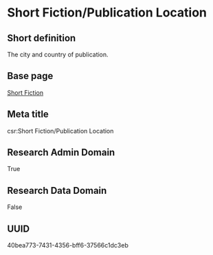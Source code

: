 # Short Fiction/Publication Location
## Short definition
The city and country of publication.
## Base page
[Short Fiction](https://github.com/EuroCRIS/CASRAI-Dictionairies/blob/main/Objects/Short%20Fiction.md)
## Meta title
csr:Short Fiction/Publication Location
## Research Admin Domain
True
## Research Data Domain
False
## UUID
40bea773-7431-4356-bff6-37566c1dc3eb
